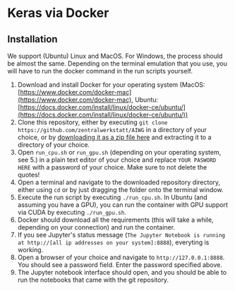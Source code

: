 # Keras via Docker

## Installation

We support (Ubuntu) Linux and MacOS. For Windows, the process should be almost the same. Depending on the terminal emulation that you use, you will have to run the docker command in the run scripts yourself.

1. Download and install Docker for your operating system (MacOS: [https://www.docker.com/docker-mac](https://www.docker.com/docker-mac), Ubuntu: [https://docs.docker.com/install/linux/docker-ce/ubuntu/](https://docs.docker.com/install/linux/docker-ce/ubuntu/))
2. Clone this repository, either by executing `git clone https://github.com/zentralwerkstatt/AIWG` in a directory of your choice, or by [downloading it as a zip file here](https://github.com/zentralwerkstatt/AIWG/archive/master.zip) and extracting it to a directory of your choice.
3. Open `run_cpu.sh` or `run_gpu.sh` (depending on your operating system, see 5.) in a plain text editor of your choice and replace `YOUR PASWORD HERE` with a password of your choice. Make sure to not delete the quotes!
4. Open a terminal and navigate to the downloaded repository directory, either using `cd` or by just dragging the folder onto the terminal window.
5. Execute the run script by executing `./run_cpu.sh`. In Ubuntu (and assuming you have a GPU), you can run the container with GPU support via CUDA by executing `./run_gpu.sh`.
6. Docker should download all the requirements (this will take a while, depending on your connection) and run the container.
7. If you see Jupyter's status message (`The Jupyter Notebook is running at http://[all ip addresses on your system]:8888`), everyting is working.
8. Open a browser of your choice and navigate to `http://127.0.0.1:8888`. You should see a password field. Enter the password specified above.
9. The Jupyter notebook interface should open, and you should be able to run the notebooks that came with the git repository.





